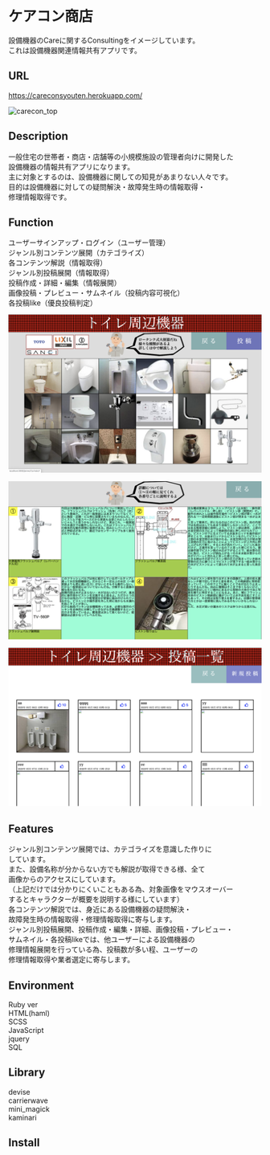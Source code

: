 # ケアコン商店
設備機器のCareに関するConsultingをイメージしています。<br>
これは設備機器関連情報共有アプリです。
## URL
https://careconsyouten.herokuapp.com/<br>

![carecon_top](https://github.com/sasakurenomai/careconsyouten/blob/master/app/assets/images/carecon_top.png)

## Description
一般住宅の世帯者・商店・店舗等の小規模施設の管理者向けに開発した<br>
設備機器の情報共有アプリになります。<br>
主に対象とするのは、設備機器に関しての知見があまりない人々です。<br>
目的は設備機器に対しての疑問解決・故障発生時の情報取得・<br>
修理情報取得です。

## Function
ユーザーサインアップ・ログイン（ユーザー管理）<br>
ジャンル別コンテンツ展開（カテゴライズ）<br>
各コンテンツ解説（情報取得）<br>
ジャンル別投稿展開（情報取得）<br>
投稿作成・詳細・編集（情報展開）<br>
画像投稿・プレビュー・サムネイル（投稿内容可視化）<br>
各投稿like（優良投稿判定）

![carecon_index](https://github.com/sasakurenomai/careconsyouten/blob/master/app/assets/images/carecon_index.png)

![carecon_show](https://github.com/sasakurenomai/careconsyouten/blob/master/app/assets/images/carecon_show.png)

![carecon_post](https://github.com/sasakurenomai/careconsyouten/blob/master/app/assets/images/carecon_post.png)

## Features
ジャンル別コンテンツ展開では、カテゴライズを意識した作りに<br>
しています。<br>
また、設備名称が分からない方でも解説が取得できる様、全て<br>
画像からのアクセスにしています。<br>
（上記だけでは分かりにくいこともある為、対象画像をマウスオーバー<br>
するとキャラクターが概要を説明する様にしています）<br>
各コンテンツ解説では、身近にある設備機器の疑問解決・<br>
故障発生時の情報取得・修理情報取得に寄与します。<br>
ジャンル別投稿展開、投稿作成・編集・詳細、画像投稿・プレビュー・<br>
サムネイル・各投稿likeでは、他ユーザーによる設備機器の<br>
修理情報展開を行っている為、投稿数が多い程、ユーザーの<br>
修理情報取得や業者選定に寄与します。

## Environment
Ruby ver<br>
HTML(haml)<br>
SCSS<br>
JavaScript<br>
jquery<br>
SQL<br>

## Library
devise<br>
carrierwave<br>
mini_magick<br>
kaminari

## Install

  

  
   
